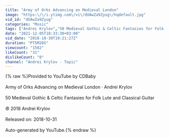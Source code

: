```yaml
---
title: "Army of Orks Advancing on Medieval London"
image: "https:\/\/i.ytimg.com\/vi\/dUAwZa9Zyug\/hqdefault.jpg"
vid_id: "dUAwZa9Zyug"
categories: "Music"
tags: ["Andrei Krylov","50 Medieval Gothic & Celtic Fantasies for Folk Lute and Classical Guitar","Army of Orks Advancing on Medieval London"]
date: "2021-12-05T18:33:30+03:00"
vid_date: "2018-10-30T10:21:27Z"
duration: "PT5M28S"
viewcount: "1582"
likeCount: "31"
dislikeCount: "0"
channel: "Andrei Krylov - Topic"
---
```

{% raw %}Provided to YouTube by CDBaby<br /><br />Army of Orks Advancing on Medieval London · Andrei Krylov<br /><br />50 Medieval Gothic &amp; Celtic Fantasies for Folk Lute and Classical Guitar<br /><br />℗ 2018 Andrei Krylov<br /><br />Released on: 2018-10-31<br /><br />Auto-generated by YouTube.{% endraw %}
